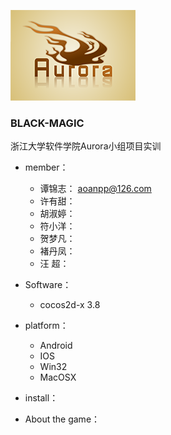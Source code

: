 ![](./logo-sm.png)
### BLACK-MAGIC
浙江大学软件学院Aurora小组项目实训

* member：
	* 谭锦志： aoanpp@126.com
	* 许有甜：
	* 胡淑婷：
	* 符小洋：
	* 贺梦凡：
	* 褚丹凤：
	* 汪 超：
* Software：
	* cocos2d-x 3.8
* platform：
	* Android
	* IOS
	* Win32
	* MacOSX
* install：

* About the game：

